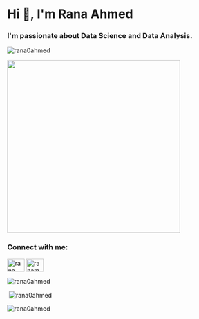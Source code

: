 <h1 align="left">Hi 👋, I'm Rana Ahmed</h1>
<h3 align="left">I'm passionate about Data Science and Data Analysis.</h3>

<p align="left"><img src="https://komarev.com/ghpvc/?username=rana0ahmed&label=Profile%20views&color=0e75b6&style=flat" alt="rana0ahmed" /> </p>
<img align="center" src="https://i.pinimg.com/originals/07/03/95/070395443e72769c30423db22e8c9da2.gif"  width="400px"</p>

<h3 align="left">Connect with me:</h3>
<p align="left">
<a href="https://linkedin.com/in/rana-ahmed-3b2972246" target="blank"><img align="center" src="https://raw.githubusercontent.com/rahuldkjain/github-profile-readme-generator/master/src/images/icons/Social/linked-in-alt.svg" alt="rana ahmed" height="30" width="40" /></a>
<a href="https://codeforces.com/profile/ranamoh01" target="blank"><img align="center" src="https://raw.githubusercontent.com/rahuldkjain/github-profile-readme-generator/master/src/images/icons/Social/codeforces.svg" alt="ranamoh01" height="30" width="40" /></a>
</p>


<p><img align="center" src="https://github-readme-streak-stats.herokuapp.com/?user=rana0ahmed&" alt="rana0ahmed" /></p>

<p>&nbsp;<img align="center" src="https://github-readme-stats.vercel.app/api?username=rana0ahmed&show_icons=true&locale=en" alt="rana0ahmed" /></p>

<p><img align="left" src="https://github-readme-stats.vercel.app/api/top-langs?username=rana0ahmed&show_icons=true&locale=en&layout=compact" alt="rana0ahmed" /></p>

